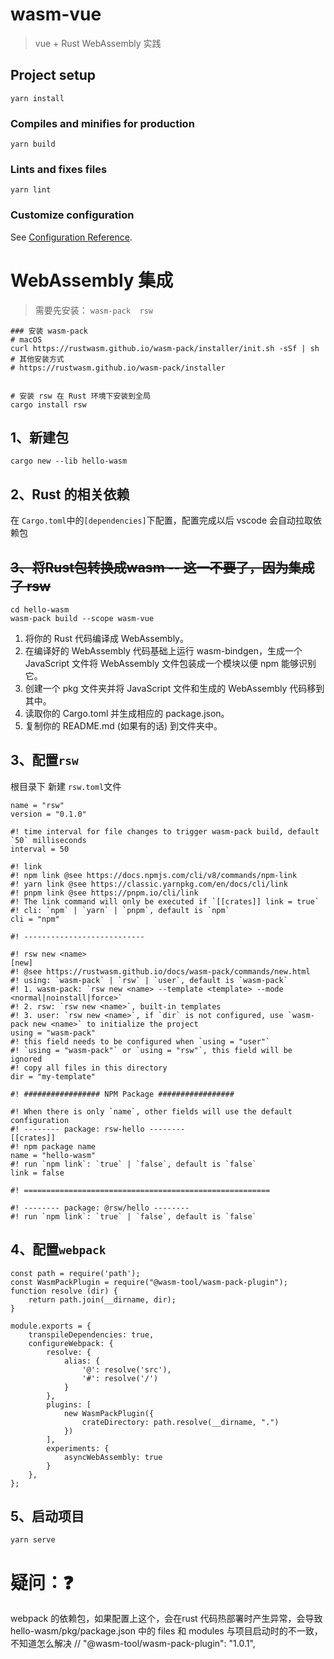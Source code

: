 # wasm-vue
> vue + Rust WebAssembly 实践

## Project setup
```
yarn install
```


### Compiles and minifies for production
```
yarn build
```

### Lints and fixes files
```
yarn lint
```

### Customize configuration
See [Configuration Reference](https://cli.vuejs.org/config/).

# WebAssembly 集成

> 需要先安装： `wasm-pack  rsw `

```
### 安装 wasm-pack
# macOS
curl https://rustwasm.github.io/wasm-pack/installer/init.sh -sSf | sh
# 其他安装方式
# https://rustwasm.github.io/wasm-pack/installer


# 安装 rsw 在 Rust 环境下安装到全局
cargo install rsw
```

## 1、新建包
```
cargo new --lib hello-wasm
```
## 2、Rust 的相关依赖
在 `Cargo.toml`中的`[dependencies]`下配置，配置完成以后 vscode 会自动拉取依赖包

## ~~3、将Rust包转换成wasm -- 这一不要了，因为集成了 rsw~~

```
cd hello-wasm
wasm-pack build --scope wasm-vue
```
1. 将你的 Rust 代码编译成 WebAssembly。
2. 在编译好的 WebAssembly 代码基础上运行 wasm-bindgen，生成一个 JavaScript 文件将 WebAssembly 文件包装成一个模块以便 npm 能够识别它。
3. 创建一个 pkg 文件夹并将 JavaScript 文件和生成的 WebAssembly 代码移到其中。
4. 读取你的 Cargo.toml 并生成相应的 package.json。
5. 复制你的 README.md (如果有的话) 到文件夹中。

## 3、配置`rsw`
根目录下 新建 `rsw.toml`文件
```
name = "rsw"
version = "0.1.0"

#! time interval for file changes to trigger wasm-pack build, default `50` milliseconds
interval = 50

#! link
#! npm link @see https://docs.npmjs.com/cli/v8/commands/npm-link
#! yarn link @see https://classic.yarnpkg.com/en/docs/cli/link
#! pnpm link @see https://pnpm.io/cli/link
#! The link command will only be executed if `[[crates]] link = true`
#! cli: `npm` | `yarn` | `pnpm`, default is `npm`
cli = "npm"

#! ---------------------------

#! rsw new <name>
[new]
#! @see https://rustwasm.github.io/docs/wasm-pack/commands/new.html
#! using: `wasm-pack` | `rsw` | `user`, default is `wasm-pack`
#! 1. wasm-pack: `rsw new <name> --template <template> --mode <normal|noinstall|force>`
#! 2. rsw: `rsw new <name>`, built-in templates
#! 3. user: `rsw new <name>`, if `dir` is not configured, use `wasm-pack new <name>` to initialize the project
using = "wasm-pack"
#! this field needs to be configured when `using = "user"`
#! `using = "wasm-pack"` or `using = "rsw"`, this field will be ignored
#! copy all files in this directory
dir = "my-template"

#! ################# NPM Package #################

#! When there is only `name`, other fields will use the default configuration
#! -------- package: rsw-hello --------
[[crates]]
#! npm package name
name = "hello-wasm"
#! run `npm link`: `true` | `false`, default is `false`
link = false

#! =======================================================

#! -------- package: @rsw/hello --------
#! run `npm link`: `true` | `false`, default is `false`

```

## 4、配置`webpack`
```
const path = require('path');
const WasmPackPlugin = require("@wasm-tool/wasm-pack-plugin");
function resolve (dir) {
	return path.join(__dirname, dir);
}

module.exports = {
	transpileDependencies: true,
	configureWebpack: {
		resolve: {
			alias: {
				'@': resolve('src'),
				'#': resolve('/')
			}
		},
		plugins: [
			new WasmPackPlugin({
				crateDirectory: path.resolve(__dirname, ".")
			})
		],
		experiments: {
			asyncWebAssembly: true
		}
	},
};

```
## 5、启动项目
```
yarn serve
```

# 疑问：❓
webpack 的依赖包，如果配置上这个，会在rust 代码热部署时产生异常，会导致 hello-wasm/pkg/package.json 中的 files 和 modules 与项目启动时的不一致，不知道怎么解决
// "@wasm-tool/wasm-pack-plugin": "1.0.1",